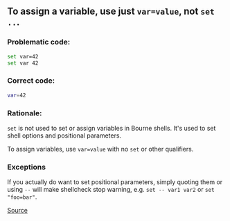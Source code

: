 ## To assign a variable, use just `var=value`, not `set ..`.

### Problematic code:

```sh
set var=42
set var 42
```

### Correct code:

```sh
var=42
```

### Rationale:

`set` is not used to set or assign variables in Bourne shells. It's used to set shell options and positional parameters.

To assign variables, use `var=value` with no `set` or other qualifiers.

### Exceptions

If you actually do want to set positional parameters, simply quoting them or using `--` will make shellcheck stop warning, e.g. `set -- var1 var2` or `set "foo=bar"`.

[Source](https://github.com/koalaman/shellcheck/wiki/SC2121)

